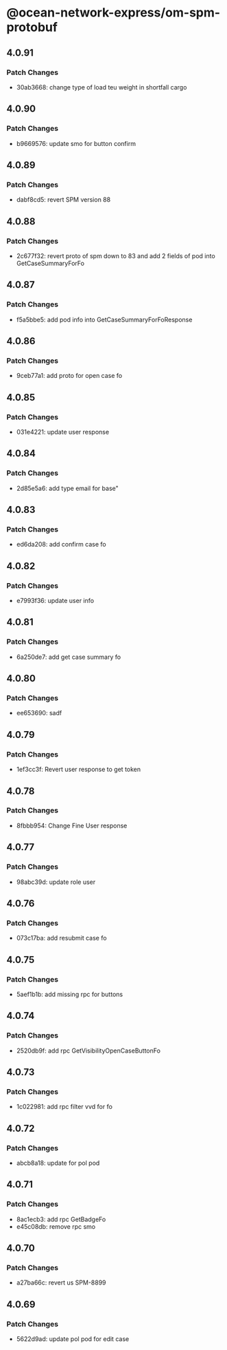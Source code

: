 # @ocean-network-express/om-spm-protobuf

## 4.0.91

### Patch Changes

- 30ab3668: change type of load teu weight in shortfall cargo

## 4.0.90

### Patch Changes

- b9669576: update smo for button confirm

## 4.0.89

### Patch Changes

- dabf8cd5: revert SPM version 88

## 4.0.88

### Patch Changes

- 2c677f32: revert proto of spm down to 83 and add 2 fields of pod into GetCaseSummaryForFo

## 4.0.87

### Patch Changes

- f5a5bbe5: add pod info into GetCaseSummaryForFoResponse

## 4.0.86

### Patch Changes

- 9ceb77a1: add proto for open case fo

## 4.0.85

### Patch Changes

- 031e4221: update user response

## 4.0.84

### Patch Changes

- 2d85e5a6: add type email for base"

## 4.0.83

### Patch Changes

- ed6da208: add confirm case fo

## 4.0.82

### Patch Changes

- e7993f36: update user info

## 4.0.81

### Patch Changes

- 6a250de7: add get case summary fo

## 4.0.80

### Patch Changes

- ee653690: sadf

## 4.0.79

### Patch Changes

- 1ef3cc3f: Revert user response to get token

## 4.0.78

### Patch Changes

- 8fbbb954: Change Fine User response

## 4.0.77

### Patch Changes

- 98abc39d: update role user

## 4.0.76

### Patch Changes

- 073c17ba: add resubmit case fo

## 4.0.75

### Patch Changes

- 5aef1b1b: add missing rpc for buttons

## 4.0.74

### Patch Changes

- 2520db9f: add rpc GetVisibilityOpenCaseButtonFo

## 4.0.73

### Patch Changes

- 1c022981: add rpc filter vvd for fo

## 4.0.72

### Patch Changes

- abcb8a18: update for pol pod

## 4.0.71

### Patch Changes

- 8ac1ecb3: add rpc GetBadgeFo
- e45c08db: remove rpc smo

## 4.0.70

### Patch Changes

- a27ba66c: revert us SPM-8899

## 4.0.69

### Patch Changes

- 5622d9ad: update pol pod for edit case
